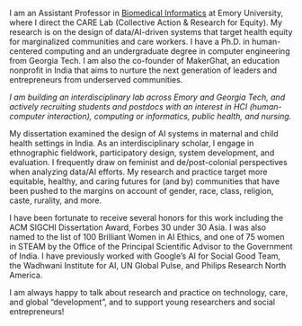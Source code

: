 I am an Assistant Professor in [Biomedical Informatics](https://med.emory.edu/departments/biomedical-informatics/index.html) at Emory University, where I direct the CARE Lab (Collective Action & Research for Equity). My research is on the design of data/AI-driven systems that target health equity for marginalized communities and care workers. I have a Ph.D. in human-centered computing and an undergraduate degree in computer engineering from Georgia Tech. I am also the co-founder of MakerGhat, an education nonprofit in India that aims to nurture the next generation of leaders and entrepreneurs from underserved communities. 

_I am building an interdisciplinary lab across Emory and Georgia Tech, and actively recruiting students and postdocs with an interest in HCI (human-computer interaction), computing or informatics, public health, and nursing._

My dissertation examined the design of AI systems in maternal and child health settings in India. As an interdisciplinary scholar, I engage in ethnographic fieldwork, participatory design, system development, and evaluation. I frequently draw on feminist and de/post-colonial perspectives when analyzing data/AI efforts. My research and practice target more equitable, healthy, and caring futures for (and by) communities that have been pushed to the margins on account of gender, race, class, religion, caste, rurality, and more.

I have been fortunate to receive several honors for this work including the ACM SIGCHI Dissertation Award, Forbes 30 under 30 Asia. I was also named to the list of 100 Brilliant Women in AI Ethics, and one of 75 women in STEAM by the Office of the Principal Scientific Advisor to the Government of India. I have previously worked with Google’s AI for Social Good Team, the Wadhwani Institute for AI, UN Global Pulse, and Philips Research North America.

I am always happy to talk about research and practice on technology, care, and global “development”, and to support young researchers and social entrepreneurs! 
